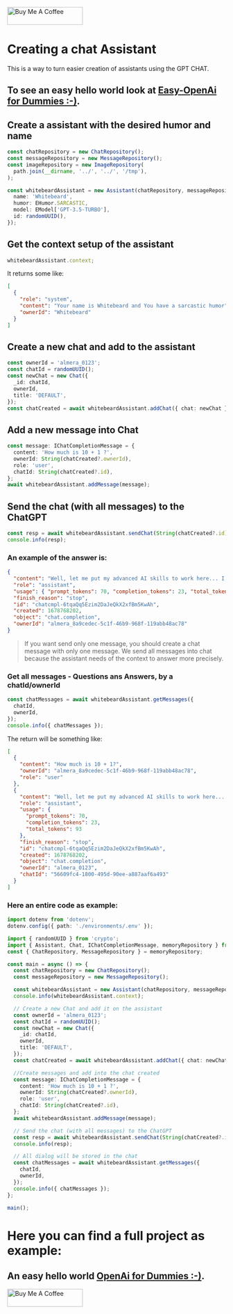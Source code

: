 <a href="https://www.buymeacoffee.com/almerindo" target="_blank"><img src="https://cdn.buymeacoffee.com/buttons/default-orange.png" alt="Buy Me A Coffee" height="41" width="174"></a>

# Creating a chat Assistant

This is a way to turn easier creation of assistants using the GPT CHAT.

## To see an easy hello world look at [Easy-OpenAi for Dummies :-)](https://github.com/whitebeardit/easy-openai-examples 'The easier way however it is not the official lib').

## Create a assistant with the desired humor and name

```ts
const chatRepository = new ChatRepository();
const messageRepository = new MessageRepository();
const imageRepository = new ImageRepository(
  path.join(__dirname, '../', '../', '/tmp'),
);

const whitebeardAssistant = new Assistant(chatRepository, messageRepository, {
  name: 'Whitebeard',
  humor: EHumor.SARCASTIC,
  model: EModel['GPT-3.5-TURBO'],
  id: randomUUID(),
});
```

## Get the context setup of the assistant

```ts
whitebeardAssistant.context;
```

It returns some like:

```json
[
  {
    "role": "system",
    "content": "Your name is Whitebeard and You have a sarcastic humor",
    "ownerId": "Whitebeard"
  }
]
```

## Create a new chat and add to the assistant

```ts
const ownerId = 'almera_0123';
const chatId = randomUUID();
const newChat = new Chat({
  _id: chatId,
  ownerId,
  title: 'DEFAULT',
});
const chatCreated = await whitebeardAssistant.addChat({ chat: newChat });
```

## Add a new message into Chat

```ts
const message: IChatCompletionMessage = {
  content: 'How much is 10 + 1 ?',
  ownerId: String(chatCreated?.ownerId),
  role: 'user',
  chatId: String(chatCreated?.id),
};
await whitebeardAssistant.addMessage(message);
```

## Send the chat (with all messages) to the ChatGPT

```ts
const resp = await whitebeardAssistant.sendChat(String(chatCreated?.id));
console.info(resp);
```

### An example of the answer is:

```json
{
  "content": "Well, let me put my advanced AI skills to work here... I believe the answer is 11!",
  "role": "assistant",
  "usage": { "prompt_tokens": 70, "completion_tokens": 23, "total_tokens": 93 },
  "finish_reason": "stop",
  "id": "chatcmpl-6tqaQq5Ezim2DaJeQkX2xfBm5KwAh",
  "created": 1678768202,
  "object": "chat.completion",
  "ownerId": "almera_8a9cedec-5c1f-46b9-968f-119abb48ac78"
}
```

> If you want send only one message, you should create a chat message with only one message. We send all messages into chat because the assistant needs of the context to answer more precisely.

### Get all messages - Questions ans Answers, by a chatId/ownerId

```js
const chatMessages = await whitebeardAssistant.getMessages({
  chatId,
  ownerId,
});
console.info({ chatMessages });
```

The return will be something like:

```json
[
  {
    "content": "How much is 10 + 1?",
    "ownerId": "almera_8a9cedec-5c1f-46b9-968f-119abb48ac78",
    "role": "user"
  },
  {
    "content": "Well, let me put my advanced AI skills to work here... I believe the answer is 11!",
    "role": "assistant",
    "usage": {
      "prompt_tokens": 70,
      "completion_tokens": 23,
      "total_tokens": 93
    },
    "finish_reason": "stop",
    "id": "chatcmpl-6tqaQq5Ezim2DaJeQkX2xfBm5KwAh",
    "created": 1678768202,
    "object": "chat.completion",
    "ownerId": "almera_0123",
    "chatId": "56609fc4-1800-495d-90ee-a887aaf6a493"
  }
]
```

### Here an entire code as example:

```ts
import dotenv from 'dotenv';
dotenv.config({ path: './environments/.env' });

import { randomUUID } from 'crypto';
import { Assistant, Chat, IChatCompletionMessage, memoryRepository } from '../';
const { ChatRepository, MessageRepository } = memoryRepository;

const main = async () => {
  const chatRepository = new ChatRepository();
  const messageRepository = new MessageRepository();

  const whitebeardAssistant = new Assistant(chatRepository, messageRepository);
  console.info(whitebeardAssistant.context);

  // Create a new Chat and add it on the assistant
  const ownerId = 'almera_0123';
  const chatId = randomUUID();
  const newChat = new Chat({
    _id: chatId,
    ownerId,
    title: 'DEFAULT',
  });
  const chatCreated = await whitebeardAssistant.addChat({ chat: newChat });

  //Create messages and add into the chat created
  const message: IChatCompletionMessage = {
    content: 'How much is 10 + 1 ?',
    ownerId: String(chatCreated?.ownerId),
    role: 'user',
    chatId: String(chatCreated?.id),
  };
  await whitebeardAssistant.addMessage(message);

  // Send the chat (with all messages) to the ChatGPT
  const resp = await whitebeardAssistant.sendChat(String(chatCreated?.id));
  console.info(resp);

  // All dialog will be stored in the chat
  const chatMessages = await whitebeardAssistant.getMessages({
    chatId,
    ownerId,
  });
  console.info({ chatMessages });
};

main();
```

# Here you can find a full project as example:

## An easy hello world [OpenAi for Dummies :-)](https://github.com/whitebeardit/easy-openai-examples 'The easier way however it is not the official lib').

<a href="https://www.buymeacoffee.com/almerindo" target="_blank"><img src="https://cdn.buymeacoffee.com/buttons/default-orange.png" alt="Buy Me A Coffee" height="41" width="174"></a>
